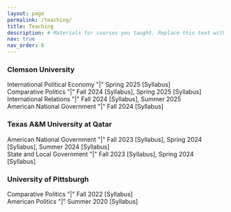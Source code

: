 ```yaml
---
layout: page
permalink: /teaching/
title: Teaching
description: # Materials for courses you taught. Replace this text with your description.
nav: true
nav_order: 6
---
```


### Clemson University 
International Political Economy "|" Spring 2025 [Syllabus]  
Comparative Politics "|" Fall 2024 [Syllabus], Spring 2025 [Syllabus]   
International Relations "|" Fall 2024 [Syllabus], Summer 2025   
American National Government "|" Fall 2024 [Syllabus]    

### Texas A&M University at Qatar 
American National Government "|" Fall 2023 [Syllabus], Spring 2024 [Syllabus], Summer 2024 [Syllabus]   
State and Local Government "|" Fall 2023 [Syllabus], Spring 2024 [Syllabus]     

### University of Pittsburgh 
Comparative Politics "|" Fall 2022 [Syllabus]  
American Politics "|" Summer 2020 [Syllabus]     
  
